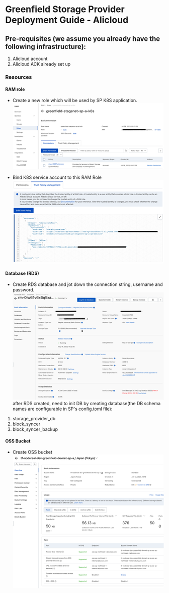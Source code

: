 Greenfield Storage Provider Deployment Guide - Alicloud
=======================================================

## Pre-requisites (we assume you already have the following infrastructure):
1. Alicloud account
2. Alicloud ACK already set up


### Resources
#### RAM role

* Create a new role which will be used by SP K8S application.
![1](imgs/ram.png "RAM Role")

* Bind K8S service account to this RAM Role
![2](imgs/ram_trust_policy.png "RAM Trust Policy")


#### Database (RDS)

* Create RDS database and jot down the connection string, username and password.
![5](imgs/rds.png)
after RDS created, need to init DB by creating database(the DB schema names are configurable in SP's config.toml file):
1. storage_provider_db
2. block_syncer
3. block_syncer_backup


#### OSS Bucket

* Create OSS bucket
![6](imgs/oss.png)

